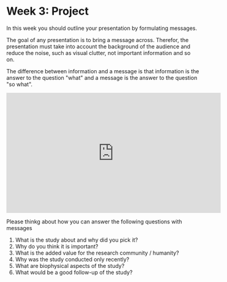 # Week 3: Project

In this week you should outline your presentation by formulating messages.

The goal of any presentation is to bring a message across. Therefor, the presentation must take into account the background of the audience and reduce the noise, such as visual clutter, not important information and so on. 

The difference between information and a message is that information is the answer to the question "what" and a message is the answer to the question "so what".

<iframe width="560" height="315" src="https://www.youtube.com/embed/Q8qiJw-GL9k" frameborder="0" allow="accelerometer; autoplay; encrypted-media; gyroscope; picture-in-picture" allowfullscreen></iframe>


Please thinkg about how you can answer the following questions with messages

1) What is the study about and why did you pick it?
2) Why do you think it is important?
3) What is the added value for the research community / humanity?
4) Why was the study conducted only recently?
5) What are biophysical aspects of the study?
6) What would be a good follow-up of the study?
